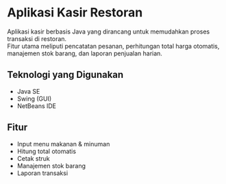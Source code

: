 # Aplikasi Kasir Restoran

Aplikasi kasir berbasis Java yang dirancang untuk memudahkan proses transaksi di restoran.  
Fitur utama meliputi pencatatan pesanan, perhitungan total harga otomatis, manajemen stok barang, dan laporan penjualan harian.

## Teknologi yang Digunakan

- Java SE
- Swing (GUI)
- NetBeans IDE

## Fitur

- Input menu makanan & minuman
- Hitung total otomatis
- Cetak struk
- Manajemen stok barang
- Laporan transaksi
